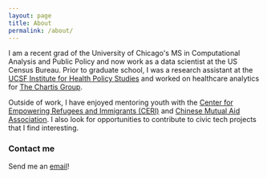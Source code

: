 ```yaml
---
layout: page
title: About
permalink: /about/
---
```


I am a recent grad of the University of Chicago's MS in Computational Analysis and Public Policy and now work as a data scientist at the US Census Bureau. Prior to graduate school, I was a research assistant at the [UCSF Institute for Health Policy Studies](https://healthpolicy.ucsf.edu/philip-r-lee-institute-health-policy-studies) and worked on healthcare analytics for [The Chartis Group](https://www.chartis.com/).

Outside of work, I have enjoyed mentoring youth with the [Center for Empowering Refugees and Immigrants (CERI)](https://www.cerieastbay.org/) and [Chinese Mutual Aid Association](https://www.chinesemutualaid.org/). I also look for opportunities to contribute to civic tech projects that I find interesting.

### Contact me

Send me an [email](mailto:chankrista@tutanota.com)!
